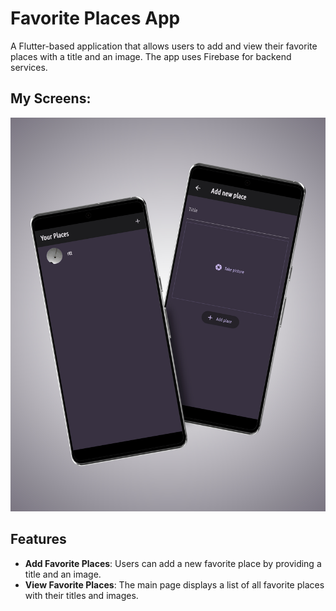 # Favorite Places App

A Flutter-based application that allows users to add and view their favorite places with a title and an image. The app uses Firebase for backend services.


## My Screens:
<img src="assets/1.jpg" alt="Drawer Menu" width="999"/>

## Features

- **Add Favorite Places**: Users can add a new favorite place by providing a title and an image.
- **View Favorite Places**: The main page displays a list of all favorite places with their titles and images.
